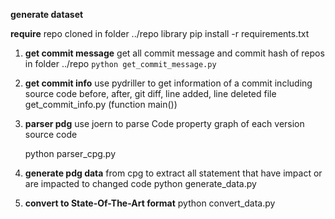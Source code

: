 **generate dataset** 

**require**
   repo 
      cloned in  folder ../repo
   library 
      pip install -r requirements.txt 

1. **get commit message**
   get all commit message and commit hash of repos in folder ../repo
   ```python get_commit_message.py```
   
2. **get commit info**
   use pydriller to get information of a commit including source code before, after, git diff, line added, line deleted
   file get_commit_info.py (function main())

3. **parser pdg**
   use joern to parse Code property graph of each version source code 

   python parser_cpg.py

4. **generate pdg data**
   from cpg to extract all statement that have impact or are impacted to changed code
   python generate_data.py

5. **convert to State-Of-The-Art  format**
   python convert_data.py

